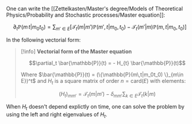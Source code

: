 One can write the [[Zettelkasten/Master's degree/Models of Theoretical Physics/Probability and Stochastic processes/Master equation]]:

$$ \partial_t \mathbb{P}(m\,t|m_0t_0) =  \sum_{m' \in E} \left[\mathcal{T}_t(m|m')\mathbb{P}(m',t|m_0,t_0)- \mathcal{T}_t(m'|m)\mathbb{P}(m,t|m_0,t_0)\right] $$

In the following vectorial form:

>[!info] **Vectorial form of the Master equation**
>
>$$\partial_t \bar{\mathbb{P}}(t) = - H_{t} \bar{\mathbb{P}}(t)$$
>
>Where $\bar{\mathbb{P}}(t) = (\{\mathbb{P}(m\,t|m_0t_0) \}_{m\in E})^t$ and $H_t$ is a square matrix of order $n = \text{card}(E)$ with elements:
>
>$$ (H_t)_{mm'} = \mathcal{T}_t(m|m') - \delta_{mm'} \sum_{k\in E} \mathcal{T}_t(k|m) $$

When $H_t$ doesn't depend explictly on time, one can solve the problem by using the left and right eigenvalues of $H_t$.
